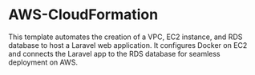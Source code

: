 # AWS-CloudFormation
This template automates the creation of a VPC, EC2 instance, and RDS database to host a Laravel web application. It configures Docker on EC2 and connects the Laravel app to the RDS database for seamless deployment on AWS.
